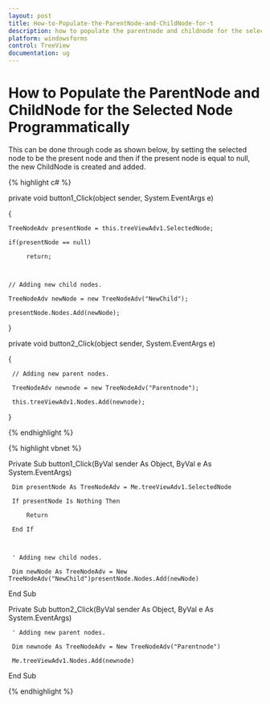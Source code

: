 ```yaml
---
layout: post
title: How-to-Populate-the-ParentNode-and-ChildNode-for-t
description: how to populate the parentnode and childnode for the selected node programmatically
platform: windowsforms
control: TreeView 
documentation: ug
---
```


# How to Populate the ParentNode and ChildNode for the Selected Node Programmatically

This can be done through code as shown below, by setting the selected node to be the present node and then if the present node is equal to null, the new ChildNode is created and added.

{% highlight c# %}



private void button1_Click(object sender, System.EventArgs e) 

{ 

    TreeNodeAdv presentNode = this.treeViewAdv1.SelectedNode; 

    if(presentNode == null) 

         return; 



    // Adding new child nodes.

    TreeNodeAdv newNode = new TreeNodeAdv("NewChild"); 

    presentNode.Nodes.Add(newNode); 

} 

private void button2_Click(object sender, System.EventArgs e) 

{ 



     // Adding new parent nodes.

     TreeNodeAdv newnode = new TreeNodeAdv("Parentnode"); 

     this.treeViewAdv1.Nodes.Add(newnode); 

}

{% endhighlight %}

{% highlight vbnet %}



Private Sub button1_Click(ByVal sender As Object, ByVal e As System.EventArgs) 

     Dim presentNode As TreeNodeAdv = Me.treeViewAdv1.SelectedNode 

     If presentNode Is Nothing Then 

         Return 

     End If 



     ' Adding new child nodes.

     Dim newNode As TreeNodeAdv = New TreeNodeAdv("NewChild")presentNode.Nodes.Add(newNode) 

End Sub 

Private Sub button2_Click(ByVal sender As Object, ByVal e As System.EventArgs) 



     ' Adding new parent nodes.

     Dim newnode As TreeNodeAdv = New TreeNodeAdv("Parentnode") 

     Me.treeViewAdv1.Nodes.Add(newnode) 

End Sub 


{% endhighlight %}
